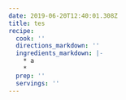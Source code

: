 ```yaml
---
date: 2019-06-20T12:40:01.308Z
title: tes
recipe:
  cook: ''
  directions_markdown: ''
  ingredients_markdown: |-
    * a
    *
  prep: ''
  servings: ''
---
```



